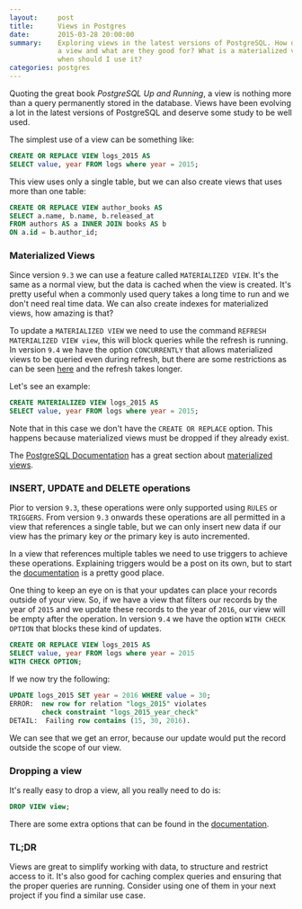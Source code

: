 ```yaml
---
layout:     post
title:      Views in Postgres
date:       2015-03-28 20:00:00
summary:    Exploring views in the latest versions of PostgreSQL. How do we use
            a view and what are they good for? What is a materialized view and
            when should I use it?
categories: postgres
---
```


Quoting the great book *PostgreSQL Up and Running*, a view is nothing more than
a query permanently stored in the database. Views have been evolving a lot in
the latest versions of PostgreSQL and deserve some study to be well used.

The simplest use of a view can be something like:

~~~ sql
CREATE OR REPLACE VIEW logs_2015 AS
SELECT value, year FROM logs where year = 2015;
~~~

This view uses only a single table, but we can also create views that uses more
than one table:

~~~ sql
CREATE OR REPLACE VIEW author_books AS
SELECT a.name, b.name, b.released_at
FROM authors AS a INNER JOIN books AS b
ON a.id = b.author_id;
~~~

### Materialized Views

Since version `9.3` we can use a feature called `MATERIALIZED VIEW`. It's the
same as a normal view, but the data is cached when the view is created. It's
pretty useful when a commonly used query takes a long time to run and we don't
need real time data. We can also create indexes for materialized views, how
amazing is that?

To update a `MATERIALIZED VIEW` we need to use the command `REFRESH MATERIALIZED
VIEW view`, this will block queries while the refresh is running. In version
`9.4` we have the option `CONCURRENTLY` that allows materialized views to be queried
even during refresh, but there are some restrictions as can be seen
[here](http://www.postgresql.org/docs/9.4/static/sql-refreshmaterializedview.html)
and the refresh takes longer.

Let's see an example:

~~~ sql
CREATE MATERIALIZED VIEW logs_2015 AS
SELECT value, year FROM logs where year = 2015;
~~~

Note that in this case we don't have the `CREATE OR REPLACE` option. This
happens because materialized views must be dropped if they already exist.

The [PostgreSQL
Documentation](http://www.postgresql.org/docs/devel/static/index.html)
has a great section about [materialized views](http://www.postgresql.org/docs/9.4/static/rules-materializedviews.html).

### INSERT, UPDATE and DELETE operations

Pior to version `9.3`, these operations were only supported using `RULES` or
`TRIGGERS`. From version `9.3` onwards these operations are all permitted in
a view that references a single table, but we can only insert new data if our
view has the primary key *or* the primary key is auto incremented.

In a view that references multiple tables we need to use triggers to achieve
these operations. Explaining triggers would be a post on its own, but to start
the
[documentation](http://www.postgresql.org/docs/9.4/static/plpgsql-trigger.html)
is a pretty good place.

One thing to keep an eye on is that your updates can place your records outside
of your view. So, if we have a view that filters our records by the year of
`2015` and we update these records to the year of `2016`, our view will be empty
after the operation. In version `9.4` we have the option `WITH CHECK OPTION`
that blocks these kind of updates.

~~~ sql
CREATE OR REPLACE VIEW logs_2015 AS
SELECT value, year FROM logs where year = 2015
WITH CHECK OPTION;
~~~

If we now try the following:

~~~ sql
UPDATE logs_2015 SET year = 2016 WHERE value = 30;
ERROR:  new row for relation "logs_2015" violates
        check constraint "logs_2015_year_check"
DETAIL:  Failing row contains (15, 30, 2016).
~~~

We can see that we get an error, because our update would put the record
outside the scope of our view.

### Dropping a view

It's really easy to drop a view, all you really need to do is:

~~~ sql
DROP VIEW view;
~~~

There are some extra options that can be found in the
[documentation](http://www.postgresql.org/docs/9.4/static/sql-dropview.html).

### TL;DR

Views are great to simplify working with data, to structure and restrict access
to it. It's also good for caching complex queries and ensuring that the proper queries
are running. Consider using one of them in your next project if you find a
similar use case.
